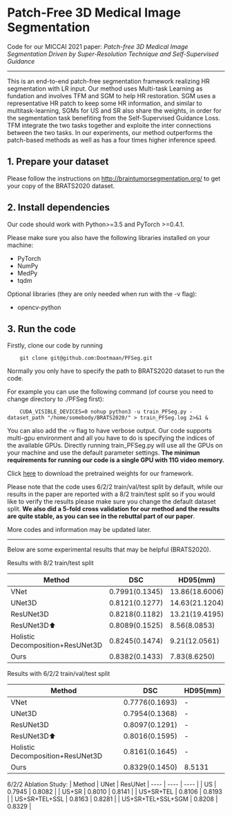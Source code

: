 # Patch-Free 3D Medical Image Segmentation
Code for our MICCAI 2021 paper: *Patch-free 3D Medical Image Segmentation Driven by Super-Resolution Technique and Self-Supervised Guidance*

---

This is an end-to-end patch-free segmentation framework realizing HR segmentation with LR input. Our method uses Multi-task Learning as fundation and involves TFM and SGM to help HR restoration. SGM uses a representative HR patch to keep some HR information, and similar to multitask-learning, SGMs for US and SR also share the weights, in order for the segmentation task benefiting from the Self-Supervised Guidance Loss. TFM integrate the two tasks together and exploite the inter connections between the two tasks. In our experiments, our method outperforms the patch-based methods as well as has a four times higher inference speed.

## 1. Prepare your dataset
Please follow the instructions on http://braintumorsegmentation.org/ to get your copy of the BRATS2020 dataset. 

## 2. Install dependencies
Our code should work with Python>=3.5 and PyTorch >=0.4.1.

Please make sure you also have the following libraries installed on your machine:
- PyTorch
- NumPy
- MedPy
- tqdm

Optional libraries (they are only needed when run with the -v flag):
- opencv-python

## 3. Run the code
Firstly, clone our code by running

```
    git clone git@github.com:Dootmaan/PFSeg.git
```
Normally you only have to specify the path to BRATS2020 dataset to run the code.

For example you can use the following command (of course you need to change directory to ./PFSeg first):

```
    CUDA_VISIBLE_DEVICES=0 nohup python3 -u train_PFSeg.py -dataset_path "/home/somebody/BRATS2020/" > train_PFSeg.log 2>&1 &
```

You can also add the -v flag to have verbose output. Our code supports multi-gpu environment and all you have to do is specifying the indices of the available GPUs. Directly running train_PFSeg.py will use all the GPUs on your machine and use the default parameter settings. **The minimun requirements for running our code is a single GPU with 11G video memory.**

Click [here](https://drive.google.com/file/d/1kG2kYU_56-0UV2E2I59c1qYphoYRdziK/view?usp=sharing) to download the pretrained weights for our framework.

Please note that the code uses 6/2/2 train/val/test split by default, while our results in the paper are reported with a 8/2 train/test split so if you would like to verify the results please make sure you change the default dataset split. **We also did a 5-fold cross validation for our method and the results are quite stable, as you can see in the rebuttal part of our paper**. 

More codes and information may be updated later.

---

Below are some experimental results that may be helpful (BRATS2020).

Results with 8/2 train/test split

|  Method   | DSC  |  HD95(mm)  |
|  ----  | ----  | ---- |
| VNet | 0.7991(0.1345) | 13.86(18.6006) |
| UNet3D | 0.8121(0.1277) | 14.63(21.1204) |
| ResUNet3D  | 0.8218(0.1182) | 13.21(19.4195) |
| ResUNet3D⬆ | 0.8089(0.1525) | 8.56(8.0853) |
| Holistic Decomposition+ResUNet3D | 0.8245(0.1474) | 9.21(12.0561) |
| Ours | 0.8382(0.1433) | 7.83(8.6250) |

Results with 6/2/2 train/val/test split

|  Method   | DSC  |  HD95(mm)
|  ----  | ----  | ---- |
| VNet | 0.7776(0.1693) | - |
| UNet3D | 0.7954(0.1368) | - |
| ResUNet3D  | 0.8097(0.1291) | - |
| ResUNet3D⬆ | 0.8016(0.1595) | - |
| Holistic Decomposition+ResUNet3D | 0.8161(0.1645) | - |
| Ours | 0.8329(0.1450) | 8.5131 |

6/2/2 Ablation Study:
|  Method   | UNet  |  ResUNet
|  ----  | ----  | ---- |
| US | 0.7945 | 0.8082 |
| US+SR | 0.8010 | 0.8141 |
| US+SR+TEL  | 0.8106 | 0.8193 |
| US+SR+TEL+SSL | 0.8163 | 0.8281 |
| US+SR+TEL+SSL+SGM | 0.8208 | 0.8329 |
